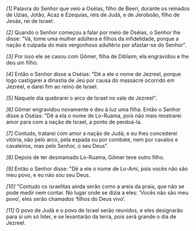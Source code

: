 *[1]* Palavra do Senhor que veio a Oséias, filho de Beeri, durante os reinados de Uzias, Jotão, Acaz e Ezequias, reis de Judá, e de Jeroboão, filho de Jeoás, rei de Israel:

*[2]* Quando o Senhor começou a falar por meio de Oséias, o Senhor lhe disse: "Vá, tome uma mulher adúltera e filhos da infidelidade, porque a nação é culpada do mais vergonhoso adultério por afastar-se do Senhor".

*[3]* Por isso ele se casou com Gômer, filha de Diblaim; ela engravidou e lhe deu um filho.

*[4]* Então o Senhor disse a Oséias: "Dê a ele o nome de Jezreel, porque logo castigarei a dinastia de Jeú por causa do massacre ocorrido em Jezreel, e darei fim ao reino de Israel.

*[5]* Naquele dia quebrarei o arco de Israel no vale de Jezreel".

*[6]* Gômer engravidou novamente e deu à luz uma filha. Então o Senhor disse a Oséias: "Dê a ela o nome de Lo-Ruama, pois não mais mostrarei amor para com a nação de Israel, a ponto de perdoá-la.

*[7]* Contudo, tratarei com amor a nação de Judá; e eu lhes concederei vitória, não pelo arco, pela espada ou por combate, nem por cavalos e cavaleiros, mas pelo Senhor, o seu Deus".

*[8]* Depois de ter desmamado Lo-Ruama, Gômer teve outro filho.

*[9]* Então o Senhor disse: "Dê a ele o nome de Lo-Ami, pois vocês não são meu povo, e eu não sou seu Deus.

*[10]* "Contudo os israelitas ainda serão como a areia da praia, que não se pode medir nem contar. No lugar onde se dizia a eles: ‘Vocês não são meu povo’, eles serão chamados ‘filhos do Deus vivo’.

*[11]* O povo de Judá e o povo de Israel serão reunidos, e eles designarão para si um só líder, e se levantarão da terra, pois será grande o dia de Jezreel.

